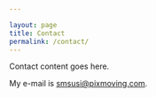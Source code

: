 ```yaml
---

layout: page
title: Contact
permalink: /contact/
---
```


Contact content goes here.

My e-mail is [smsusi@pixmoving.com](mailto:smsusi@pixmoving.com).
